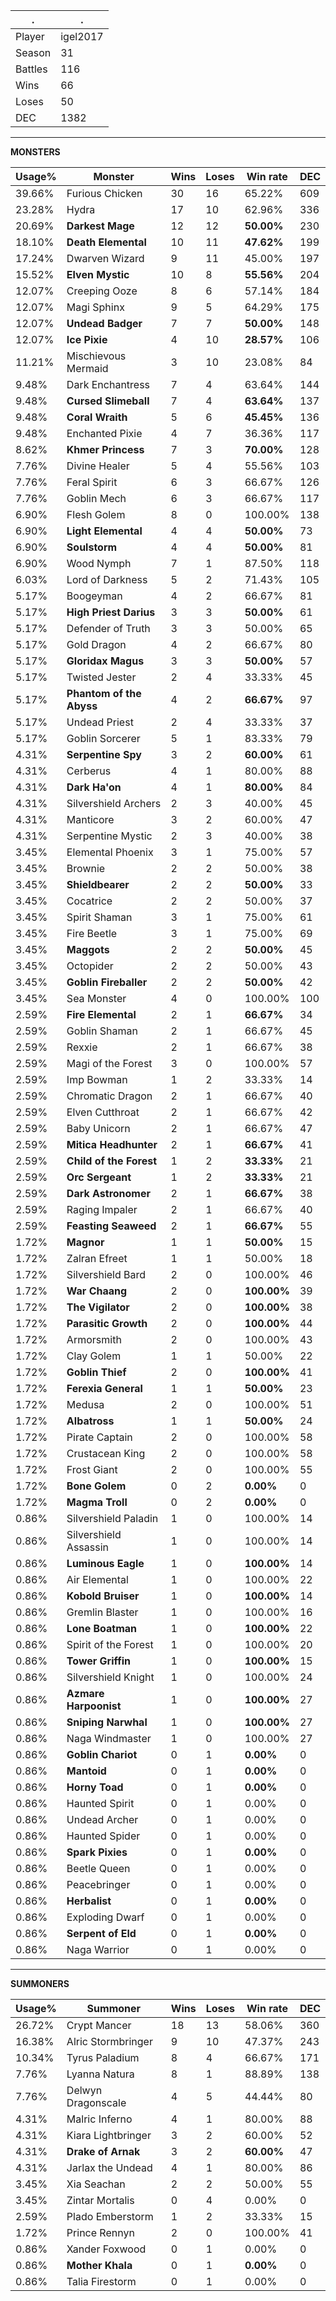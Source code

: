 .|.
|-|-
Player|igel2017
Season|31
Battles|116
Wins|66
Loses|50
DEC|1382

---
**MONSTERS**

Usage%|Monster|Wins|Loses|Win rate|DEC|
-|-|-|-|-|-|
39.66%|Furious Chicken|30|16|65.22%|609|
23.28%|Hydra|17|10|62.96%|336|
20.69%|**Darkest Mage**|12|12|**50.00%**|230|
18.10%|**Death Elemental**|10|11|**47.62%**|199|
17.24%|Dwarven Wizard|9|11|45.00%|197|
15.52%|**Elven Mystic**|10|8|**55.56%**|204|
12.07%|Creeping Ooze|8|6|57.14%|184|
12.07%|Magi Sphinx|9|5|64.29%|175|
12.07%|**Undead Badger**|7|7|**50.00%**|148|
12.07%|**Ice Pixie**|4|10|**28.57%**|106|
11.21%|Mischievous Mermaid|3|10|23.08%|84|
9.48%|Dark Enchantress|7|4|63.64%|144|
9.48%|**Cursed Slimeball**|7|4|**63.64%**|137|
9.48%|**Coral Wraith**|5|6|**45.45%**|136|
9.48%|Enchanted Pixie|4|7|36.36%|117|
8.62%|**Khmer Princess**|7|3|**70.00%**|128|
7.76%|Divine Healer|5|4|55.56%|103|
7.76%|Feral Spirit|6|3|66.67%|126|
7.76%|Goblin Mech|6|3|66.67%|117|
6.90%|Flesh Golem|8|0|100.00%|138|
6.90%|**Light Elemental**|4|4|**50.00%**|73|
6.90%|**Soulstorm**|4|4|**50.00%**|81|
6.90%|Wood Nymph|7|1|87.50%|118|
6.03%|Lord of Darkness|5|2|71.43%|105|
5.17%|Boogeyman|4|2|66.67%|81|
5.17%|**High Priest Darius**|3|3|**50.00%**|61|
5.17%|Defender of Truth|3|3|50.00%|65|
5.17%|Gold Dragon|4|2|66.67%|80|
5.17%|**Gloridax Magus**|3|3|**50.00%**|57|
5.17%|Twisted Jester|2|4|33.33%|45|
5.17%|**Phantom of the Abyss**|4|2|**66.67%**|97|
5.17%|Undead Priest|2|4|33.33%|37|
5.17%|Goblin Sorcerer|5|1|83.33%|79|
4.31%|**Serpentine Spy**|3|2|**60.00%**|61|
4.31%|Cerberus|4|1|80.00%|88|
4.31%|**Dark Ha'on**|4|1|**80.00%**|84|
4.31%|Silvershield Archers|2|3|40.00%|45|
4.31%|Manticore|3|2|60.00%|47|
4.31%|Serpentine Mystic|2|3|40.00%|38|
3.45%|Elemental Phoenix|3|1|75.00%|57|
3.45%|Brownie|2|2|50.00%|38|
3.45%|**Shieldbearer**|2|2|**50.00%**|33|
3.45%|Cocatrice|2|2|50.00%|37|
3.45%|Spirit Shaman|3|1|75.00%|61|
3.45%|Fire Beetle|3|1|75.00%|69|
3.45%|**Maggots**|2|2|**50.00%**|45|
3.45%|Octopider|2|2|50.00%|43|
3.45%|**Goblin Fireballer**|2|2|**50.00%**|42|
3.45%|Sea Monster|4|0|100.00%|100|
2.59%|**Fire Elemental**|2|1|**66.67%**|34|
2.59%|Goblin Shaman|2|1|66.67%|45|
2.59%|Rexxie|2|1|66.67%|38|
2.59%|Magi of the Forest|3|0|100.00%|57|
2.59%|Imp Bowman|1|2|33.33%|14|
2.59%|Chromatic Dragon|2|1|66.67%|40|
2.59%|Elven Cutthroat|2|1|66.67%|42|
2.59%|Baby Unicorn|2|1|66.67%|47|
2.59%|**Mitica Headhunter**|2|1|**66.67%**|41|
2.59%|**Child of the Forest**|1|2|**33.33%**|21|
2.59%|**Orc Sergeant**|1|2|**33.33%**|21|
2.59%|**Dark Astronomer**|2|1|**66.67%**|38|
2.59%|Raging Impaler|2|1|66.67%|40|
2.59%|**Feasting Seaweed**|2|1|**66.67%**|55|
1.72%|**Magnor**|1|1|**50.00%**|15|
1.72%|Zalran Efreet|1|1|50.00%|18|
1.72%|Silvershield Bard|2|0|100.00%|46|
1.72%|**War Chaang**|2|0|**100.00%**|39|
1.72%|**The Vigilator**|2|0|**100.00%**|38|
1.72%|**Parasitic Growth**|2|0|**100.00%**|44|
1.72%|Armorsmith|2|0|100.00%|43|
1.72%|Clay Golem|1|1|50.00%|22|
1.72%|**Goblin Thief**|2|0|**100.00%**|41|
1.72%|**Ferexia General**|1|1|**50.00%**|23|
1.72%|Medusa|2|0|100.00%|51|
1.72%|**Albatross**|1|1|**50.00%**|24|
1.72%|Pirate Captain|2|0|100.00%|58|
1.72%|Crustacean King|2|0|100.00%|58|
1.72%|Frost Giant|2|0|100.00%|55|
1.72%|**Bone Golem**|0|2|**0.00%**|0|
1.72%|**Magma Troll**|0|2|**0.00%**|0|
0.86%|Silvershield Paladin|1|0|100.00%|14|
0.86%|Silvershield Assassin|1|0|100.00%|14|
0.86%|**Luminous Eagle**|1|0|**100.00%**|14|
0.86%|Air Elemental|1|0|100.00%|22|
0.86%|**Kobold Bruiser**|1|0|**100.00%**|14|
0.86%|Gremlin Blaster|1|0|100.00%|16|
0.86%|**Lone Boatman**|1|0|**100.00%**|22|
0.86%|Spirit of the Forest|1|0|100.00%|20|
0.86%|**Tower Griffin**|1|0|**100.00%**|15|
0.86%|Silvershield Knight|1|0|100.00%|24|
0.86%|**Azmare Harpoonist**|1|0|**100.00%**|27|
0.86%|**Sniping Narwhal**|1|0|**100.00%**|27|
0.86%|Naga Windmaster|1|0|100.00%|27|
0.86%|**Goblin Chariot**|0|1|**0.00%**|0|
0.86%|**Mantoid**|0|1|**0.00%**|0|
0.86%|**Horny Toad**|0|1|**0.00%**|0|
0.86%|Haunted Spirit|0|1|0.00%|0|
0.86%|Undead Archer|0|1|0.00%|0|
0.86%|Haunted Spider|0|1|0.00%|0|
0.86%|**Spark Pixies**|0|1|**0.00%**|0|
0.86%|Beetle Queen|0|1|0.00%|0|
0.86%|Peacebringer|0|1|0.00%|0|
0.86%|**Herbalist**|0|1|**0.00%**|0|
0.86%|Exploding Dwarf|0|1|0.00%|0|
0.86%|**Serpent of Eld**|0|1|**0.00%**|0|
0.86%|Naga Warrior|0|1|0.00%|0|

---
**SUMMONERS**

Usage%|Summoner|Wins|Loses|Win rate|DEC|
-|-|-|-|-|-|
26.72%|Crypt Mancer|18|13|58.06%|360|
16.38%|Alric Stormbringer|9|10|47.37%|243|
10.34%|Tyrus Paladium|8|4|66.67%|171|
7.76%|Lyanna Natura|8|1|88.89%|138|
7.76%|Delwyn Dragonscale|4|5|44.44%|80|
4.31%|Malric Inferno|4|1|80.00%|88|
4.31%|Kiara Lightbringer|3|2|60.00%|52|
4.31%|**Drake of Arnak**|3|2|**60.00%**|47|
4.31%|Jarlax the Undead|4|1|80.00%|86|
3.45%|Xia Seachan|2|2|50.00%|55|
3.45%|Zintar Mortalis|0|4|0.00%|0|
2.59%|Plado Emberstorm|1|2|33.33%|15|
1.72%|Prince Rennyn|2|0|100.00%|41|
0.86%|Xander Foxwood|0|1|0.00%|0|
0.86%|**Mother Khala**|0|1|**0.00%**|0|
0.86%|Talia Firestorm|0|1|0.00%|0|
